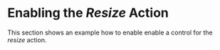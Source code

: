 <!-- loio2b6417caa2ab4b6da779bf942ad29822 -->

# Enabling the *Resize* Action

This section shows an example how to enable enable a control for the *resize* action.

